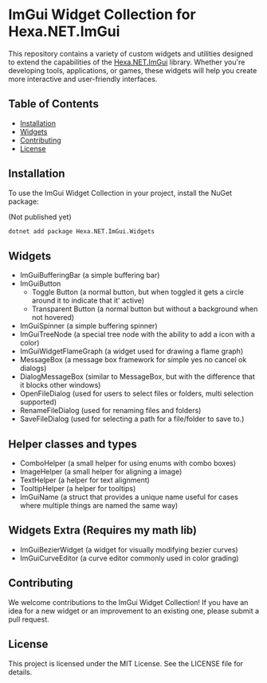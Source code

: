 # ImGui Widget Collection for Hexa.NET.ImGui

This repository contains a variety of custom widgets and utilities designed to extend the capabilities of the [Hexa.NET.ImGui](https://github.com/HexaEngine/Hexa.NET.ImGui) library. Whether you're developing tools, applications, or games, these widgets will help you create more interactive and user-friendly interfaces.

## Table of Contents

- [Installation](#installation)
- [Widgets](#widgets)
- [Contributing](#contributing)
- [License](#license)

## Installation

To use the ImGui Widget Collection in your project, install the NuGet package:

(Not published yet)
```sh
dotnet add package Hexa.NET.ImGui.Widgets
```

## Widgets
- ImGuiBufferingBar (a simple buffering bar)
- ImGuiButton
  - Toggle Button (a normal button, but when toggled it gets a circle around it to indicate that it' active)
  - Transparent Button (a normal button but without a background when not hovered)
- ImGuiSpinner (a simple buffering spinner)
- ImGuiTreeNode (a special tree node with the ability to add a icon with a color)
- ImGuiWidgetFlameGraph (a widget used for drawing a flame graph)
- MessageBox (a message box framework for simple yes no cancel ok dialogs)
- DialogMessageBox (similar to MessageBox, but with the difference that it blocks other windows)
- OpenFileDialog (used for users to select files or folders, multi selection supported)
- RenameFileDialog (used for renaming files and folders)
- SaveFileDialog (used for selecting a path for a file/folder to save to.)

## Helper classes and types
- ComboHelper (a small helper for using enums with combo boxes)
- ImageHelper (a small helper for aligning a image)
- TextHelper (a helper for text alignment)
- TooltipHelper (a helper for tooltips)
- ImGuiName (a struct that provides a unique name useful for cases where multiple things are named the same way)

## Widgets Extra (Requires my math lib)
- ImGuiBezierWidget (a widget for visually modifying bezier curves)
- ImGuiCurveEditor (a curve editor commonly used in color grading)

## Contributing

We welcome contributions to the ImGui Widget Collection! If you have an idea for a new widget or an improvement to an existing one, please submit a pull request.

## License

This project is licensed under the MIT License. See the LICENSE file for details.
